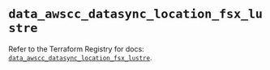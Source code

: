 # `data_awscc_datasync_location_fsx_lustre`

Refer to the Terraform Registry for docs: [`data_awscc_datasync_location_fsx_lustre`](https://registry.terraform.io/providers/hashicorp/awscc/0.70.0/docs/data-sources/datasync_location_fsx_lustre).
